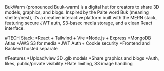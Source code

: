 BukWarm (pronounced Buuk-warm) is a digital hut for creators to share 3D models, graphics, and blogs.
Inspired by the Paite word Buk (meaning shelter/nest), it’s a creative interactive platform built with the MERN stack, featuring secure JWT auth, S3-based media storage, and a clean React interface.

#TECH Stack:
*React + Tailwind + Vite
*Node.js + Express
*MongoDB Atlas
*AWS S3 for media
*JWT Auth + Cookie security
*Frontend and Backend hosted separate

#Features
*Upload/view 3D .glb models
*Share graphics and blogs
*Auth, likes, public/private visibility
*Rate limiting, S3 image handling
